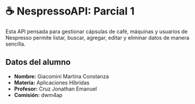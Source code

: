<h1>☕ NespressoAPI: Parcial 1</h1>
<p>Esta API pensada para gestionar cápsulas de café, máquinas y usuarios de Nespresso permite listar, buscar, agregar, editar y eliminar datos de manera sencilla.</p>

<h2> Datos del alumno</h2>
<ul>
  <li><b>Nombre:</b> Giacomini Martina Constanza</li>
  <li><b>Materia:</b> Aplicaciones Híbridas</li>
  <li><b>Profesor:</b> Cruz Jonathan Emanuel</li>
  <li><b>Comisión:</b> dwm4ap</li>
</ul>
